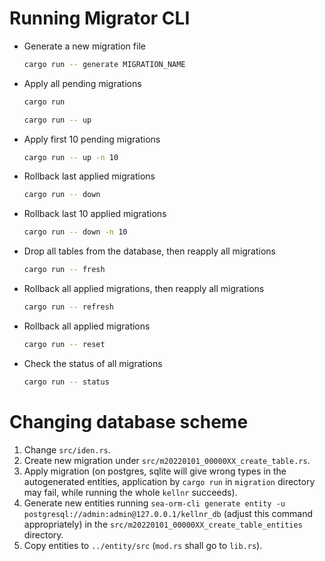 # Running Migrator CLI

- Generate a new migration file
    ```sh
    cargo run -- generate MIGRATION_NAME
    ```
- Apply all pending migrations
    ```sh
    cargo run
    ```
    ```sh
    cargo run -- up
    ```
- Apply first 10 pending migrations
    ```sh
    cargo run -- up -n 10
    ```
- Rollback last applied migrations
    ```sh
    cargo run -- down
    ```
- Rollback last 10 applied migrations
    ```sh
    cargo run -- down -n 10
    ```
- Drop all tables from the database, then reapply all migrations
    ```sh
    cargo run -- fresh
    ```
- Rollback all applied migrations, then reapply all migrations
    ```sh
    cargo run -- refresh
    ```
- Rollback all applied migrations
    ```sh
    cargo run -- reset
    ```
- Check the status of all migrations
    ```sh
    cargo run -- status
    ```

# Changing database scheme

1. Change `src/iden.rs`.
2. Create new migration under `src/m20220101_00000XX_create_table.rs`.
3. Apply migration (on postgres, sqlite will give wrong types in the
   autogenerated entities, application by `cargo run` in `migration` directory
   may fail, while running the whole `kellnr` succeeds).
4. Generate new entities running `sea-orm-cli generate entity -u
   postgresql://admin:admin@127.0.0.1/kellnr_db` (adjust this command
   appropriately) in the `src/m20220101_00000XX_create_table_entities`
   directory.
5. Copy entities to `../entity/src` (`mod.rs` shall go to `lib.rs`).
